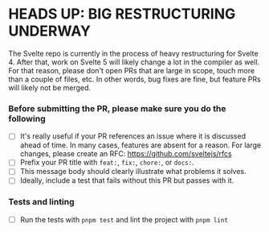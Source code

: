 # HEADS UP: BIG RESTRUCTURING UNDERWAY

The Svelte repo is currently in the process of heavy restructuring for Svelte 4. After that, work on Svelte 5 will likely change a lot in the compiler as well. For that reason, please don't open PRs that are large in scope, touch more than a couple of files, etc. In other words, bug fixes are fine, but feature PRs will likely not be merged.

### Before submitting the PR, please make sure you do the following
- [ ] It's really useful if your PR references an issue where it is discussed ahead of time. In many cases, features are absent for a reason. For large changes, please create an RFC: https://github.com/sveltejs/rfcs
- [ ] Prefix your PR title with `feat:`, `fix:`, `chore:`, or `docs:`.
- [ ] This message body should clearly illustrate what problems it solves.
- [ ] Ideally, include a test that fails without this PR but passes with it.

### Tests and linting
-  [ ] Run the tests with `pnpm test` and lint the project with `pnpm lint`

